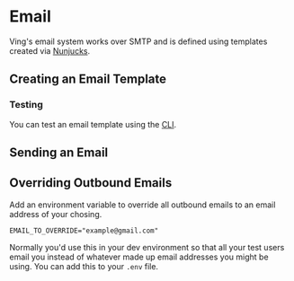 # Email

Ving's email system works over SMTP and is defined using templates created via [Nunjucks](https://mozilla.github.io/nunjucks/).

## Creating an Email Template

### Testing
You can test an email template using the [CLI](cli).

## Sending an Email

## Overriding Outbound Emails

Add an environment variable to override all outbound emails to an email address of your chosing. 

```
EMAIL_TO_OVERRIDE="example@gmail.com"
```

Normally you'd use this in your dev environment so that all your test users email you instead of whatever made up email addresses you might be using. You can add this to your `.env` file.